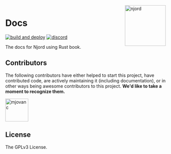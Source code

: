 <img align="right" width="128" height="128" alt="njord" src="https://github.com/mjovanc/njord/raw/master/resources/logo.png">

# Docs

[![build and deploy](https://github.com/njord-rs/docs/actions/workflows/docs.yml/badge.svg)](https://github.com/njord-rs/docs/actions/workflows/docs.yml)
[![discord](https://img.shields.io/discord/1181504958802186240.svg?style=flat&color=lightgray&logo=discord)](https://discord.gg/2uppTzjUHE)

The docs for Njord using Rust book.

## Contributors

The following contributors have either helped to start this project, have contributed
code, are actively maintaining it (including documentation), or in other ways
being awesome contributors to this project. **We'd like to take a moment to recognize them.**

[<img src="https://github.com/mjovanc.png?size=72" alt="mjovanc" width="72">](https://github.com/mjovanc)

## License

The GPLv3 License.
